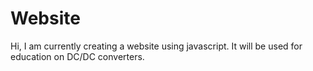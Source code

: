 # Website

Hi, I am currently creating a website using javascript. It will be used for education on DC/DC converters. 
